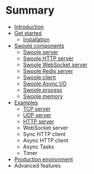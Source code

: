 # Summary

* [Introduction](README.md)
* [Get started](get-started.md)
  * [Installation](get-started/installation.md)
* [Swoole components](modules.md)
  * [Swoole server](modules/swoole-server.md)
  * [Swoole HTTP server](modules/swoole-http-server.md)
  * [Swoole WebSocket server](modules/swoole-websocket-server.md)
  * [Swoole Redis server](modules/swoole-redis-server.md)
  * [Swoole client](modules/swoole-clinet.md)
  * [Swoole Async I/O](modules/swoole-async-io.md)
  * [Swoole process](modules/swoole-process.md)
  * [Swoole memory](modules/swoole-memory.md)
* [Examples](examples.md)
  * [TCP server](examples/tcp-server.md)
  * [UDP server](examples/udp-server-example.md)
  * [HTTP server](examples/http-server-example.md)
  * WebSocket server
  * Sync HTTP client
  * Async HTTP client
  * Async Tasks
  * Timer
* [Production environment](production-environment.md)
* Advanced features

